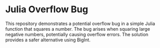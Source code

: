 # Julia Overflow Bug

This repository demonstrates a potential overflow bug in a simple Julia function that squares a number.  The bug arises when squaring large negative numbers, potentially causing overflow errors. The solution provides a safer alternative using BigInt.